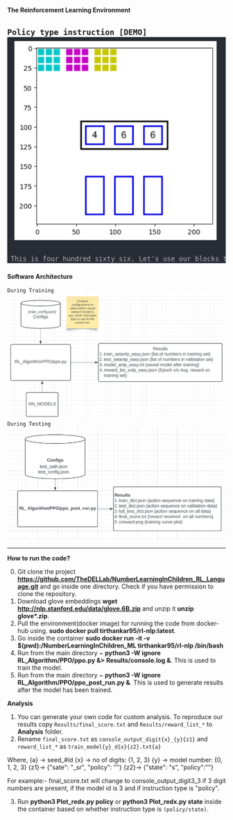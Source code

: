 **The Reinforcement Learning Environment**

`Policy type instruction [DEMO]`
![Policy Type Instruction](Readme_Images/RL_ENV.gif)
---
**Software Architecture**

`During Training`
![Software Architecture during training](Readme_Images/SA_train.png)
`During Testing`
![Software Architecture during testing](Readme_Images/SA_test.png)

---
**How to run the code?**

0. Git clone the project **https://github.com/TheDELLab/NumberLearningInChildren_RL_Language.git** and go inside one directory. Check if you have permission to clone the repository. 
1. Download glove embeddings **wget http://nlp.stanford.edu/data/glove.6B.zip** and unzip it **unzip glove\*.zip**.
2. Pull the environment(docker image) for running the code from docker-hub using. 
   **sudo docker pull tirthankar95/rl-nlp:latest**.
3. Go inside the container **sudo docker run -it -v $(pwd):/NumberLearningInChildren_ML tirthankar95/rl-nlp /bin/bash**
4. Run from the main directory ~ **python3 -W ignore RL_Algorithm/PPO/ppo.py &> Results/console.log &**. This is used to train the model.
5. Run from the main directory ~ **python3 -W ignore RL_Algorithm/PPO/ppo_post_run.py &**. This is used to generate results after the model has been trained.

**Analysis**
1. You can generate your own code for custom analysis. To reproduce our results copy `Results/final_score.txt` and `Results/reward_list_*` to **Analysis** folder. 
2. Rename `final_score.txt` as `console_output_digit{x}_{y}{z1}` and `reward_list_*` as `train_model{y}_d{x}{z2}.txt{a}`

Where,
{a} -> seed_#id
{x} -> no of digits: {1, 2, 3}
{y} -> model number: {0, 1, 2, 3}
{z1}-> {"sate": "_sr", "policy": ""}
{z2}-> {"state": "s", "policy":""}

For example:-
final_score.txt will change to console_output_digit3_3 if 3 digit numbers are present, if the model id is 3 and if instruction type is "policy". 
 
3. Run **python3 Plot_redx.py policy** or **python3 Plot_redx.py state** inside the container based on whether instruction type is `(policy/state)`.
